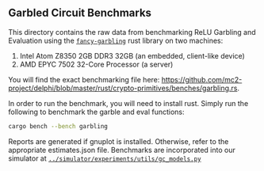 ## Garbled Circuit Benchmarks
This directory contains the raw data from benchmarking ReLU Garbling and Evaluation using the [`fancy-garbling`](https://github.com/GaloisInc/swanky/tree/master/fancy-garbling) rust library on two machines:

1) Intel Atom Z8350 2GB DDR3 32GB  (an embedded, client-like device)
2) AMD EPYC 7502 32-Core Processor (a server)

You will find the exact benchmarking file here:
https://github.com/mc2-project/delphi/blob/master/rust/crypto-primitives/benches/garbling.rs.

In order to run the benchmark, you will need to install rust. Simply run the following to benchmark the garble and eval functions:
``` bash
cargo bench --bench garbling
```

Reports are generated if gnuplot is installed. Otherwise, refer to the appropriate estimates.json file. Benchmarks are incorporated into our simulator at [`../simulator/experiments/utils/gc_models.py`](https://github.com/asplos-anonymous-22/asplos-2022-sub/blob/main/simulator/experiments/utils/gc_models.py)

